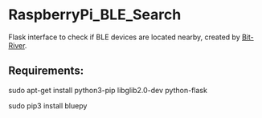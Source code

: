 # RaspberryPi_BLE_Search
Flask interface to check if BLE devices are located nearby, created by [Bit-River](https://community.home-assistant.io/t/bluetooth-presence-detection-without-raspberry-pi-3/35558/4).

## Requirements:
sudo apt-get install python3-pip libglib2.0-dev python-flask

sudo pip3 install bluepy
